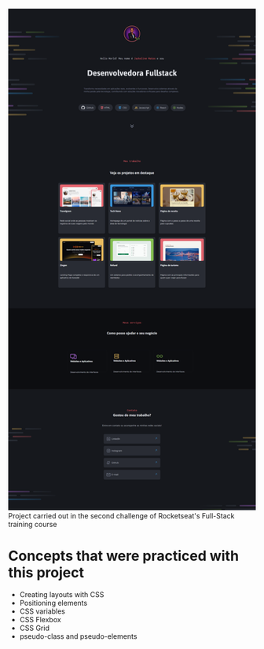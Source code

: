 ![Screen Caption Projekt Portifolio](/assets/img/FullProjekt.png)
Project carried out in the second challenge of Rocketseat's Full-Stack training course

# Concepts that were practiced with this project
- Creating layouts with CSS
- Positioning elements
- CSS variables
- CSS Flexbox
- CSS Grid
- pseudo-class and pseudo-elements
